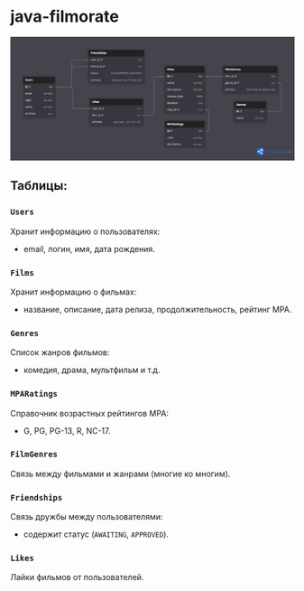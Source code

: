 # java-filmorate

![Filmorate.png](Filmorate.png)

## Таблицы:

### `Users`
Хранит информацию о пользователях:
- email, логин, имя, дата рождения.

### `Films`
Хранит информацию о фильмах:
- название, описание, дата релиза, продолжительность, рейтинг MPA.

### `Genres`
Список жанров фильмов:
- комедия, драма, мультфильм и т.д.

### `MPARatings`
Справочник возрастных рейтингов MPA:
- G, PG, PG-13, R, NC-17.

### `FilmGenres`
Связь между фильмами и жанрами (многие ко многим).

### `Friendships`
Связь дружбы между пользователями:
- содержит статус (`AWAITING`, `APPROVED`).

### `Likes`
Лайки фильмов от пользователей.